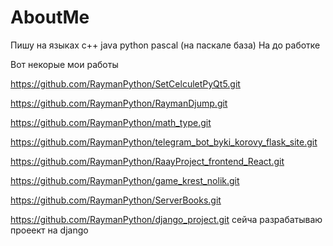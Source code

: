 # AboutMe

Пишу на языках c++ java python pascal (на паскале база)
На до работке

Вот некорые мои работы

https://github.com/RaymanPython/SetCelculetPyQt5.git

https://github.com/RaymanPython/RaymanDjump.git

https://github.com/RaymanPython/math_type.git

https://github.com/RaymanPython/telegram_bot_byki_korovy_flask_site.git

https://github.com/RaymanPython/RaayProject_frontend_React.git

https://github.com/RaymanPython/game_krest_nolik.git

https://github.com/RaymanPython/ServerBooks.git

https://github.com/RaymanPython/django_project.git сейча разрабатываю проеект на django
